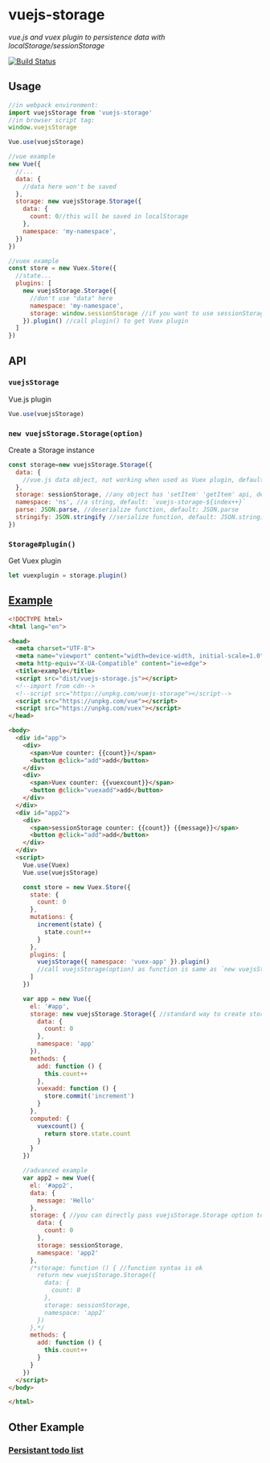 # vuejs-storage
*vue.js and vuex plugin to persistence data with localStorage/sessionStorage*

[![Build Status](https://travis-ci.org/maple3142/vuejs-storage.svg?branch=master)](https://travis-ci.org/maple3142/vuejs-storage)


## Usage

```js
//in webpack environment:
import vuejsStorage from 'vuejs-storage'
//in browser script tag:
window.vuejsStorage

Vue.use(vuejsStorage)

//vue example
new Vue({
  //...
  data: {
    //data here won't be saved
  },
  storage: new vuejsStorage.Storage({
    data: {
      count: 0//this will be saved in localStorage
    },
    namespace: 'my-namespace',
  })
})

//vuex example
const store = new Vuex.Store({
  //state...
  plugins: [
    new vuejsStorage.Storage({
      //don't use "data" here
      namespace: 'my-namespace',
      storage: window.sessionStorage //if you want to use sessionStorage instead of localStorage
    }).plugin() //call plugin() to get Vuex plugin
  ]
})
```

## API

### `vuejsStorage`

Vue.js plugin

```javascript
Vue.use(vuejsStorage)
```

### `new vuejsStorage.Storage(option)`

Create a Storage instance

```javascript
const storage=new vuejsStorage.Storage({
  data: {
    //vue.js data object, not working when used as Vuex plugin, default: {}
  },
  storage: sessionStorage, //any object has 'setItem' 'getItem' api, default: localStorage
  namespace: 'ns', //a string, default: `vuejs-storage-${index++}`
  parse: JSON.parse, //deserialize function, default: JSON.parse
  stringify: JSON.stringify //serialize function, default: JSON.stringify
})
```

### `Storage#plugin()`

Get Vuex plugin

```javascript
let vuexplugin = storage.plugin()
```

## [Example](https://rawgit.com/maple3142/vuejs-storage/master/example.html)
```html
<!DOCTYPE html>
<html lang="en">

<head>
  <meta charset="UTF-8">
  <meta name="viewport" content="width=device-width, initial-scale=1.0">
  <meta http-equiv="X-UA-Compatible" content="ie=edge">
  <title>example</title>
  <script src="dist/vuejs-storage.js"></script>
  <!--import from cdn-->
  <!--script src="https://unpkg.com/vuejs-storage"></script-->
  <script src="https://unpkg.com/vue"></script>
  <script src="https://unpkg.com/vuex"></script>
</head>

<body>
  <div id="app">
    <div>
      <span>Vue counter: {{count}}</span>
      <button @click="add">add</button>
    </div>
    <div>
      <span>Vuex counter: {{vuexcount}}</span>
      <button @click="vuexadd">add</button>
    </div>
  </div>
  <div id="app2">
    <div>
      <span>sessionStorage counter: {{count}} {{message}}</span>
      <button @click="add">add</button>
    </div>
  </div>
  <script>
    Vue.use(Vuex)
    Vue.use(vuejsStorage)

    const store = new Vuex.Store({
      state: {
        count: 0
      },
      mutations: {
        increment(state) {
          state.count++
        }
      },
      plugins: [
        vuejsStorage({ namespace: 'vuex-app' }).plugin()
        //call vuejsStorage(option) as function is same as `new vuejsStorage.Storage(option)`
      ]
    })

    var app = new Vue({
      el: '#app',
      storage: new vuejsStorage.Storage({ //standard way to create storage
        data: {
          count: 0
        },
        namespace: 'app'
      }),
      methods: {
        add: function () {
          this.count++
        },
        vuexadd: function () {
          store.commit('increment')
        }
      },
      computed: {
        vuexcount() {
          return store.state.count
        }
      }
    })

    //advanced example
    var app2 = new Vue({
      el: '#app2',
      data: {
        message: 'Hello'
      },
      storage: { //you can directly pass vuejsStorage.Storage option too
        data: {
          count: 0
        },
        storage: sessionStorage,
        namespace: 'app2'
      },
      /*storage: function () { //function syntax is ok
        return new vuejsStorage.Storage({
          data: {
            count: 0
          },
          storage: sessionStorage,
          namespace: 'app2'
        })
      },*/
      methods: {
        add: function () {
          this.count++
        }
      }
    })
  </script>
</body>

</html>
```

## Other Example

### [Persistant todo list](https://codepen.io/maple3142/full/MEagWw/)
